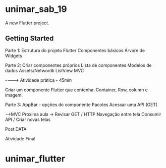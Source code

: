 # unimar_sab_19

A new Flutter project.

## Getting Started

Parte 1:
Estrutura do projeto Flutter
Componentes básicos
Árvore de Widgets

Parte 2:
Criar componentes próprios
Lista de componentes
Modelos de dados
Assets/Networdk
ListView
MVC

---->
Atividade prática - 45min

Criar um componente Flutter que contenha:
Container, Row, column e imagem.

Parte 3:
AppBar - opções do componente
Pacotes
Acessar uma API (GET)

-->MVC
Próxima aula ->
Revisar GET / HTTP
Navegação entre tela
Consumir API / Criar novas telas

Post DATA

Atividade Final


# unimar_flutter
